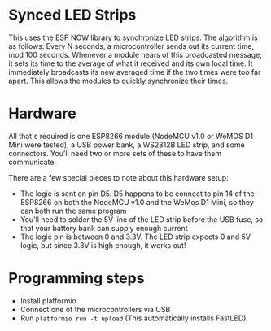 # Synced LED Strips
This uses the ESP NOW library to synchronize LED strips. The algorithm is as follows: Every N seconds, a microcontroller sends out its current time, mod 100 seconds. Whenever a module hears of this broadcasted message, it sets its time to the average of what it received and its own local time. It immediately broadcasts its new averaged time if the two times were too far apart. This allows the modules to quickly synchronize their times.

# Hardware
All that's required is one ESP8266 module (NodeMCU v1.0 or WeMOS D1 Mini were tested), a USB power bank, a WS2812B LED strip, and some connectors. You'll need two or more sets of these to have them communicate.

There are a few special pieces to note about this hardware setup:
- The logic is sent on pin D5. D5 happens to be connect to pin 14 of the ESP8266 on both the NodeMCU v1.0 and the WeMos D1 Mini, so they can both run the same program
- You'll need to solder the 5V line of the LED strip before the USB fuse, so that your battery bank can supply enough current
- The logic pin is between 0 and 3.3V. The LED strip expects 0 and 5V logic, but since 3.3V is high enough, it works out!

# Programming steps
- Install platformio
- Connect one of the microcontrollers via USB
- Run `platformio run -t upload` (This automatically installs FastLED).
